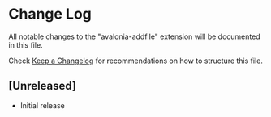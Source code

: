 # Change Log

All notable changes to the "avalonia-addfile" extension will be documented in this file.

Check [Keep a Changelog](http://keepachangelog.com/) for recommendations on how to structure this file.

## [Unreleased]

- Initial release